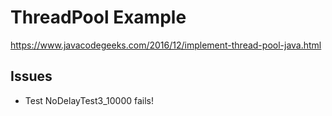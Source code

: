 # ThreadPool Example

https://www.javacodegeeks.com/2016/12/implement-thread-pool-java.html

## Issues

* Test NoDelayTest3_10000 fails! 
